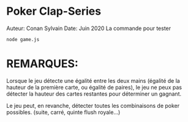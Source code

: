 # Poker Clap-Series


Auteur: Conan Sylvain
Date: Juin 2020
La commande pour tester

```
node game.js
```

# REMARQUES: 
Lorsque le jeu détecte une égalité entre les deux mains (égalité de la hauteur de la première carte, ou égalité de paires), 
le jeu ne peux pas détecter la hauteur des cartes restantes pour déterminer un gagnant.

Le jeu peut, en revanche, détecter toutes les combinaisons de poker possibles. (suite, carré, quinte flush royale...)